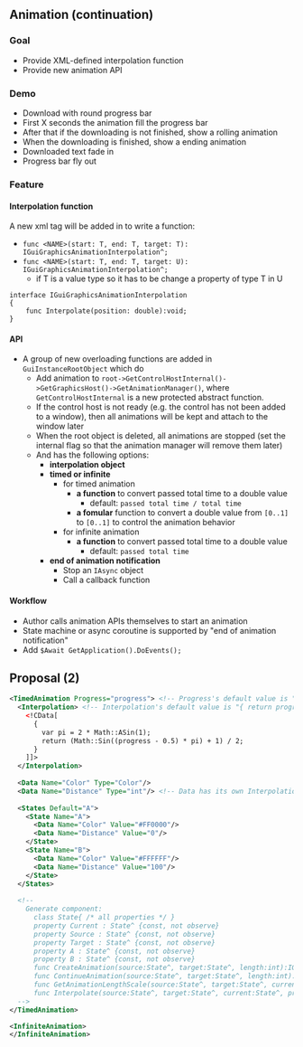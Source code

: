 ## Animation (continuation)

### Goal
- Provide XML-defined interpolation function
- Provide new animation API

### Demo
- Download with round progress bar
- First X seconds the animation fill the progress bar
- After that if the downloading is not finished, show a rolling animation
- When the downloading is finished, show a ending animation
- Downloaded text fade in
- Progress bar fly out

### Feature

#### Interpolation function
A new xml tag will be added in <instance> to write a function:
- `func <NAME>(start: T, end: T, target: T): IGuiGraphicsAnimationInterpolation^;`
- `func <NAME>(start: T, end: T, target: U): IGuiGraphicsAnimationInterpolation^;`
  - if T is a value type so it has to be change a property of type T in U

```
interface IGuiGraphicsAnimationInterpolation
{
    func Interpolate(position: double):void;
}
```

#### API
- A group of new overloading functions are added in `GuiInstanceRootObject` which do
  - Add animation to `root->GetControlHostInternal()->GetGraphicsHost()->GetAnimationManager()`, where `GetControlHostInternal` is a new protected abstract function.
  - If the control host is not ready (e.g. the control has not been added to a window), then all animations will be kept and attach to the window later
  - When the root object is deleted, all animations are stopped (set the internal flag so that the animation manager will remove them later)
  - And has the following options:
    - **interpolation object**
    - **timed or infinite**
      - for timed animation
        - **a function** to convert passed total time to a double value
          - default: `passed total time / total time`
        - **a fomular** function to convert a double value from `[0..1]` to `[0..1]` to control the animation behavior
      - for infinite animation
        - **a function** to convert passed total time to a double value
          - default: `passed total time`
    - **end of animation notification**
      - Stop an `IAsync` object
      - Call a callback function

#### Workflow
- Author calls animation APIs themselves to start an animation
- State machine or async coroutine is supported by "end of animation notification"
- Add `$Await GetApplication().DoEvents();`

## Proposal (2)
```xml
<TimedAnimation Progress="progress"> <!-- Progress's default value is "progress" -->
  <Interpolation> <!-- Interpolation's default value is "{ return progress; }" -->
    <!CData[
      {
        var pi = 2 * Math::ASin(1);
        return (Math::Sin((progress - 0.5) * pi) + 1) / 2;
      }
    ]]>
  </Interpolation>
  
  <Data Name="Color" Type="Color"/>
  <Data Name="Distance" Type="int"/> <!-- Data has its own Interpolation child element -->
  
  <States Default="A">
    <State Name="A">
      <Data Name="Color" Value="#FF0000"/>
      <Data Name="Distance" Value="0"/>
    </State>
    <State Name="B">
      <Data Name="Color" Value="#FFFFFF"/>
      <Data Name="Distance" Value="100"/>
    </State>
  </States>
  
  <!--
    Generate component:
      class State{ /* all properties */ }
      property Current : State^ {const, not observe}
      property Source : State^ {const, not observe}
      property Target : State^ {const, not observe}
      property A : State^ {const, not observe}
      property B : State^ {const, not observe}
      func CreateAnimation(source:State^, target:State^, length:int):IGuiGraphicsAnimation^;
      func ContinueAnimation(source:State^, target:State^, length:int):IGuiGraphicsAnimation^;
      func GetAnimationLengthScale(source:State^, target:State^, current:State^):double;
      func Interpolate(source:State^, target:State^, current:State^, progress:double):void;
  -->
</TimedAnimation>

<InfiniteAnimation>
</InfiniteAnimation>
```
